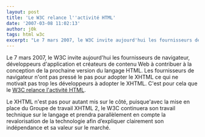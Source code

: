 ```yaml
---
layout: post
title: 'Le W3C relance l''activité HTML'
date: '2007-03-08 11:02:13'
author: j0k
tags: html w3c
excerpt: "Le 7 mars 2007, le W3C invite aujourd'hui les fournisseurs de navigateur, développeurs d'application et créateurs de contenu Web à contribuer à la conception de la prochaine version du langage HTML.     \nLes fournisseurs de navigateur n'ont pas pressé le pas pour adopter le XHTML ce qui ne motivait pas trop les développeurs à adopter le XHTML. C'est pour cela que      …"
---
```


Le 7 mars 2007, le W3C invite aujourd'hui les fournisseurs de navigateur, développeurs d'application et créateurs de contenu Web à contribuer à la conception de la prochaine version du langage HTML.
Les fournisseurs de navigateur n'ont pas pressé le pas pour adopter le XHTML ce qui ne motivait pas trop les développeurs à adopter le XHTML. C'est pour cela que le [W3C relance l'activité HTML](http://www.w3.org/2007/03/html-pressrelease).

Le XHTML n'est pas pour autant mis sur le côté, puisque'avec la mise en place du Groupe de travail XHTML 2, le W3C continuera son travail technique sur le langage et prendra parallèlement en compte la revalorisation de la technologie afin d’expliquer clairement son indépendance et sa valeur sur le marché.
